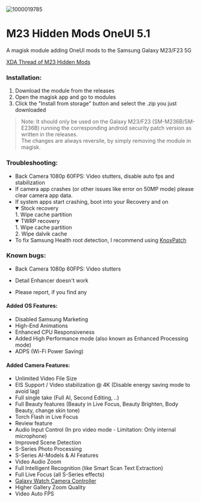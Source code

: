 ![1000019785](https://github.com/Aflaungos/M23-Hidden-Mods/assets/31782624/843cf08e-baf8-443a-b168-ff4724fb162b)
# M23 Hidden Mods OneUI 5.1
A magisk module adding OneUI mods to the Samsung Galaxy M23/F23 5G

[XDA Thread of M23 Hidden Mods](https://forum.xda-developers.com/t/mod-oneui-m23-hidden-mods.4626443)

### Installation:
1. Download the module from the releases
2. Open the magisk app and go to modules
3. Click the "Install from storage" button and select the .zip you just downloaded 

> Note: It should only be used on the Galaxy M23/F23 (SM-M236B/SM-E236B) running the corresponding android security patch version as written in the releases. <br/>The changes are always reversile, by simply removing the module in magisk.

### Troubleshooting:
- Back Camera 1080p 60FPS: Video stutters, disable auto fps and stabilization
- If camera app crashes (or other issues like error on 50MP mode) please clear camera app data.
- If system apps start crashing, boot into your Recovery and on
  <details open>
  <summary>Stock recovery</summary>
  1. Wipe cache partition</br>
  </details>
  <details open>
  <summary>TWRP recovery</summary>
  1. Wipe cache partition</br>2. Wipe dalvik cache
  </details>
- To fix Samsung Health root detection, I recommend using [KnoxPatch](https://github.com/BlackMesa123/KnoxPatch/releases)

### Known bugs:
- Back Camera 1080p 60FPS: Video stutters
- Detail Enhancer doesn't work
  
- Please report, if you find any

#### Added OS Features:
- Disabled Samsung Marketing
- High-End Animations
- Enhanced CPU Responsiveness
- Added High Performance mode (also known as Enhanced Processing mode)
- ADPS (Wi-Fi Power Saving)

#### Added Camera Features:
- Unlimited Video File Size
- EIS Support / Video stabilization @ 4K (Disable energy saving mode to avoid lag)
- Full single take (Full AI, Second Editing, ..)
- Full Beauty features (Beauty in Live Focus, Beauty Brighten, Body Beauty, change skin tone)
- Torch Flash in Live Focus
- Review feature
- Audio Input Control (In pro video mode - Limitation: Only internal microphone)
- Improved Scene Detection
- S-Series Photo Processing
- S-Series AI-Models & AI Features
- Video Audio Zoom
- Full Intelligent Recognition (like Smart Scan Text Extraction)
- Full Live Focus (all S-Series effects)
- [Galaxy Watch Camera Controller](https://www.samsung.com/us/support/answer/ANS00084676/)
- Higher Gallery Zoom Quality
- Video Auto FPS
